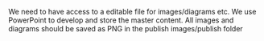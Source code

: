 We need to have access to a editable file for images/diagrams etc. We use PowerPoint to develop and store the master content. All images and diagrams should be saved as PNG in the publish images/publish folder
